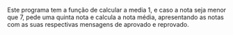 Este programa tem a função de calcular a media 1, e caso a nota seja menor que 7, pede uma quinta nota e calcula a nota média, apresentando as notas com as suas respectivas mensagens de  aprovado e reprovado.
